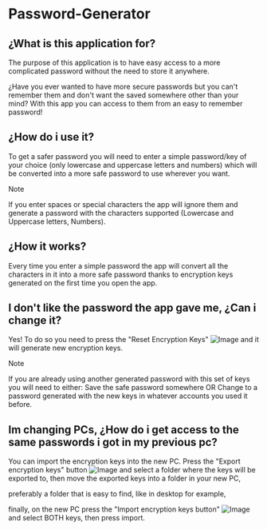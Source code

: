 # Password-Generator
## ¿What is this application for?
The purpose of this application is to have easy access to a more complicated password without the need to store it anywhere.

¿Have you ever wanted to have more secure passwords but you can't remember them and don't want the saved somewhere other than your mind? With this app you can access to them from an easy to remember password!
## ¿How do i use it?
To get a safer password you will need to enter a simple password/key of your choice (only lowercase and uppercase letters and numbers) which will be converted into a more safe password to use wherever you want.

>[!NOTE]
>If you enter spaces or special characters the app will ignore them and generate a password with the characters supported (Lowercase and Uppercase letters, Numbers).
## ¿How it works?
Every time you enter a simple password the app will convert all the characters in it into a more safe password thanks to encryption keys generated on the first time you open the app.
## I don't like the password the app gave me, ¿Can i change it?
Yes! To do so you need to press the "Reset Encryption Keys" ![Image](https://github.com/user-attachments/assets/87c1cd9b-e05f-481f-8a42-2b53485e24db) and it will generate new encryption keys.
>[!NOTE]
>If you are already using another generated password with this set of keys you will need to either:
>Save the safe password somewhere OR Change to a password generated with the new keys in whatever accounts you used it before.
## Im changing PCs, ¿How do i get access to the same passwords i got in my previous pc?
You can import the encryption keys into the new PC.
Press the "Export encryption keys" button ![Image](https://github.com/user-attachments/assets/f8b527f1-cccd-4841-9d83-c63706916294) and select a folder where the keys will be exported to, then move the exported keys into a folder in your new PC,

preferably a folder that is easy to find, like in desktop for example,

finally, on the new PC press the "Import encryption keys button" ![Image](https://github.com/user-attachments/assets/b7cefeff-d135-4106-a382-db24361d5943) and select BOTH keys, then press import.

